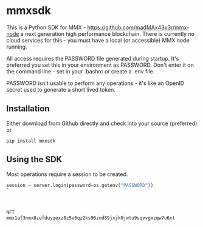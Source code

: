 # mmxsdk

This is a Python SDK for MMX - https://github.com/madMAx43v3r/mmx-node a next
generation high performance blockchain.  There is currently no cloud services for this - 
you must have a local (or accessible) MMX node running.

All access requires the PASSWORD file generated during startup.  It's preferred you set this
in your environment as PASSWORD.  Don't enter it on the command line - set in your .bashrc or create a .env file.

PASSWORD isn't usable to perform any operations - it's like an OpenID secret used to generate a short lived token.

## Installation

Either download from Github directly and check into your source (preferred) or 

```base
pip install mmxsdk

```

## Using the SDK

Most operations require a session to be created.

```python
session = server.login(password=os.getenv("PASSWORD"))
`



NFT
mmx1af3nmx8zefduyqexz8z5v6qz2ks96znd89jxjk0jwtu9sqvvgmzqw7u6xt
